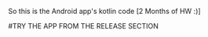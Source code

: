 So this is the Android app's kotlin code [2 Months of HW :)]

#TRY THE APP FROM THE RELEASE SECTION
